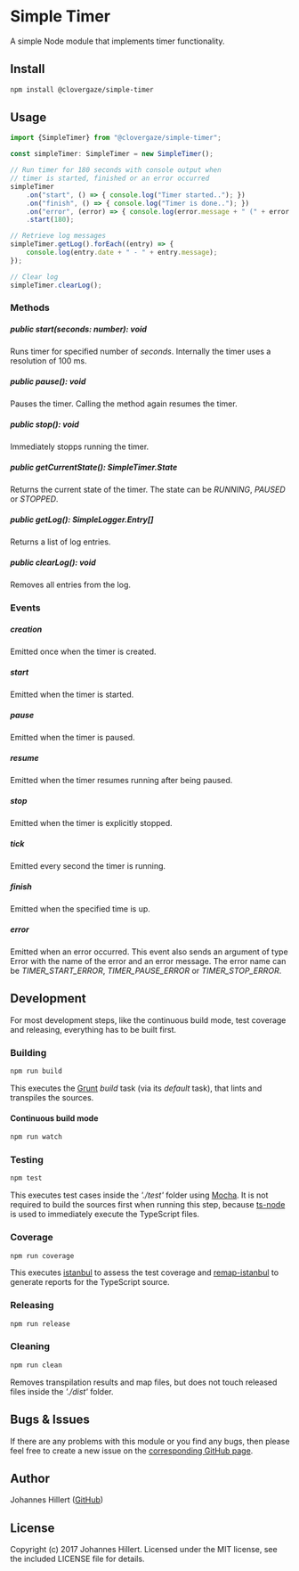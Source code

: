 # Simple Timer

A simple Node module that implements timer functionality.

## Install

~~~bash
npm install @clovergaze/simple-timer
~~~

## Usage

~~~typescript
import {SimpleTimer} from "@clovergaze/simple-timer";

const simpleTimer: SimpleTimer = new SimpleTimer();

// Run timer for 180 seconds with console output when
// timer is started, finished or an error occurred
simpleTimer
    .on("start", () => { console.log("Timer started.."); })
    .on("finish", () => { console.log("Timer is done.."); })
    .on("error", (error) => { console.log(error.message + " (" + error.name + ")"); })
    .start(180);

// Retrieve log messages
simpleTimer.getLog().forEach((entry) => {
    console.log(entry.date + " - " + entry.message);
});

// Clear log
simpleTimer.clearLog();
~~~

### Methods

##### public start(seconds: number): void
Runs timer for specified number of *seconds*. Internally the timer uses a resolution of 100 ms.

##### public pause(): void
Pauses the timer. Calling the method again resumes the timer.

##### public stop(): void
Immediately stopps running the timer.

##### public getCurrentState(): SimpleTimer.State
Returns the current state of the timer. The state can be *RUNNING*, *PAUSED* or *STOPPED*.

##### public getLog(): SimpleLogger.Entry[]
Returns a list of log entries.

##### public clearLog(): void
Removes all entries from the log.

### Events

##### creation
Emitted once when the timer is created.

##### start
Emitted when the timer is started.

##### pause
Emitted when the timer is paused.

##### resume
Emitted when the timer resumes running after being paused.

##### stop
Emitted when the timer is explicitly stopped.

##### tick
Emitted every second the timer is running.

##### finish
Emitted when the specified time is up.

##### error
Emitted when an error occurred. This event also sends an argument of type Error with the name of the error and an error message. The error
name can be *TIMER_START_ERROR*, *TIMER_PAUSE_ERROR* or *TIMER_STOP_ERROR*.

## Development
For most development steps, like the continuous build mode, test coverage and releasing, everything has to be built first.

### Building

~~~bash
npm run build
~~~

This executes the [Grunt](https://gruntjs.com/) *build* task (via its *default* task), that lints and transpiles the sources.

#### Continuous build mode

~~~bash
npm run watch
~~~

### Testing

~~~bash
npm test
~~~

This executes test cases inside the *'./test'* folder using [Mocha](http://mochajs.org/). It is not required to build the sources first
when running this step, because [ts-node](https://www.npmjs.com/package/ts-node) is used to immediately execute the TypeScript files.

### Coverage

~~~bash
npm run coverage
~~~

This executes [istanbul](https://www.npmjs.com/package/istanbul) to assess the test coverage and
[remap-istanbul](https://www.npmjs.com/package/remap-istanbul) to generate reports for the TypeScript source.

### Releasing

~~~bash
npm run release
~~~

### Cleaning

~~~bash
npm run clean
~~~

Removes transpilation results and map files, but does not touch released files inside the *'./dist'* folder.

## Bugs & Issues

If there are any problems with this module or you find any bugs, then please feel free to create a new issue on the
[corresponding GitHub page](https://github.com/clovergaze/simple-timer/issues).

## Author

Johannes Hillert ([GitHub](https://github.com/clovergaze))

## License

Copyright (c) 2017 Johannes Hillert. Licensed under the MIT license, see the included LICENSE file for details.